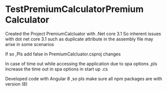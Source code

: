# TestPremiumCalculatorPremium Calculator

Created the Project PremiumCalcluator with .Net core 3.1
So inherent issues with dot net core 3.1 such as duplicate attribute in the assembly file may arise in some scenarios

If so ,Pls add false in PremiumCalcluator.csproj changes

In case of time out while accessing the application due to spa options ,pls increase the time out in spa options in start up .cs

Developed code with Angular 8 ,so pls make sure all npm packages are with version (8)
